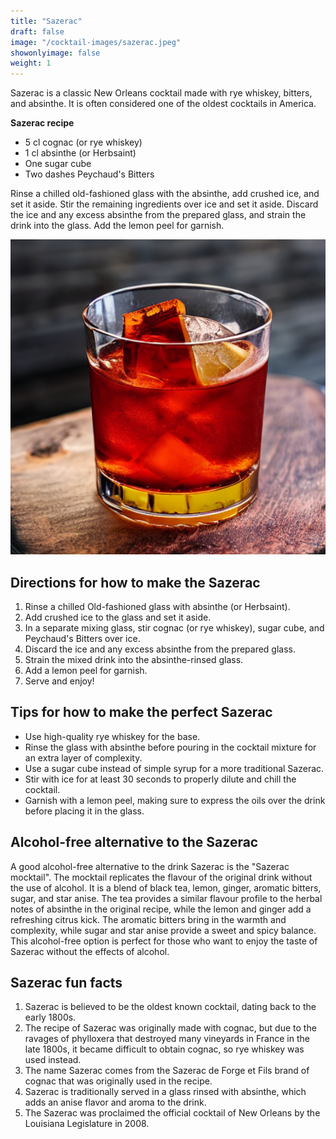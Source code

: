 ```yaml
---
title: "Sazerac"
draft: false
image: "/cocktail-images/sazerac.jpeg"
showonlyimage: false
weight: 1
---
```


Sazerac is a classic New Orleans cocktail made with rye whiskey, bitters, and absinthe. It is often considered one of the oldest cocktails in America.

<!--more-->

**Sazerac recipe**

- 5 cl cognac (or rye whiskey)
- 1 cl absinthe (or Herbsaint)
- One sugar cube
- Two dashes Peychaud's Bitters


Rinse a chilled old-fashioned glass with the absinthe, add crushed ice, and set it aside. Stir the remaining ingredients over ice and set it aside. Discard the ice and any excess absinthe from the prepared glass, and strain the drink into the glass. Add the lemon peel for garnish.

![](/cocktail-images/sazerac.jpeg)


## Directions for how to make the Sazerac

1. Rinse a chilled Old-fashioned glass with absinthe (or Herbsaint).
2. Add crushed ice to the glass and set it aside.
3. In a separate mixing glass, stir cognac (or rye whiskey), sugar cube, and Peychaud's Bitters over ice.
4. Discard the ice and any excess absinthe from the prepared glass.
5. Strain the mixed drink into the absinthe-rinsed glass.
6. Add a lemon peel for garnish.
7. Serve and enjoy!

## Tips for how to make the perfect Sazerac

- Use high-quality rye whiskey for the base.
- Rinse the glass with absinthe before pouring in the cocktail mixture for an extra layer of complexity.
- Use a sugar cube instead of simple syrup for a more traditional Sazerac.
- Stir with ice for at least 30 seconds to properly dilute and chill the cocktail.
- Garnish with a lemon peel, making sure to express the oils over the drink before placing it in the glass.

## Alcohol-free alternative to the Sazerac

A good alcohol-free alternative to the drink Sazerac is the "Sazerac mocktail". The mocktail replicates the flavour of the original drink without the use of alcohol. It is a blend of black tea, lemon, ginger, aromatic bitters, sugar, and star anise. The tea provides a similar flavour profile to the herbal notes of absinthe in the original recipe, while the lemon and ginger add a refreshing citrus kick. The aromatic bitters bring in the warmth and complexity, while sugar and star anise provide a sweet and spicy balance. This alcohol-free option is perfect for those who want to enjoy the taste of Sazerac without the effects of alcohol.

## Sazerac fun facts

1. Sazerac is believed to be the oldest known cocktail, dating back to the early 1800s.
2. The recipe of Sazerac was originally made with cognac, but due to the ravages of phylloxera that destroyed many vineyards in France in the late 1800s, it became difficult to obtain cognac, so rye whiskey was used instead.
3. The name Sazerac comes from the Sazerac de Forge et Fils brand of cognac that was originally used in the recipe.
4. Sazerac is traditionally served in a glass rinsed with absinthe, which adds an anise flavor and aroma to the drink.
5. The Sazerac was proclaimed the official cocktail of New Orleans by the Louisiana Legislature in 2008.
